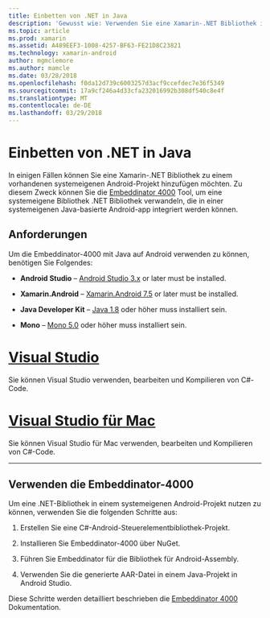 ```yaml
---
title: Einbetten von .NET in Java
description: 'Gewusst wie: Verwenden Sie eine Xamarin-.NET Bibliothek in einer Java-basierte systemeigenen Android-Projekt'
ms.topic: article
ms.prod: xamarin
ms.assetid: A489EEF3-1008-4257-BF63-FE21D8C23821
ms.technology: xamarin-android
author: mgmclemore
ms.author: mamcle
ms.date: 03/28/2018
ms.openlocfilehash: f0da12d739c6003257d3acf9ccefdec7e36f5349
ms.sourcegitcommit: 17a9cf246a4d33cfa232016992b308df540c8e4f
ms.translationtype: MT
ms.contentlocale: de-DE
ms.lasthandoff: 03/29/2018
---
```

# <a name="embedding-net-in-java"></a>Einbetten von .NET in Java

In einigen Fällen können Sie eine Xamarin-.NET Bibliothek zu einem vorhandenen systemeigenen Android-Projekt hinzufügen möchten. Zu diesem Zweck können Sie die [Embeddinator 4000](https://mono.github.io/Embeddinator-4000/) Tool, um eine systemeigene Bibliothek .NET Bibliothek verwandeln, die in einer systemeigenen Java-basierte Android-app integriert werden können.

 
## <a name="requirements"></a>Anforderungen

Um die Embeddinator-4000 mit Java auf Android verwenden zu können, benötigen Sie Folgendes:

-   **Android Studio** &ndash; [Android Studio 3.x](https://developer.android.com/studio/preview/index.html) or later must be installed.

-   **Xamarin.Android** &ndash; [Xamarin.Android 7.5](https://www.visualstudio.com/xamarin/) or later must be installed.

-   **Java Developer Kit** &ndash; [Java 1.8](http://www.oracle.com/technetwork/java/javase/downloads/jdk8-downloads-2133151.html) oder höher muss installiert sein.

-   **Mono** &ndash; [Mono 5.0](http://www.mono-project.com/download/) oder höher muss installiert sein.


# <a name="visual-studiotabvswin"></a>[Visual Studio](#tab/vswin)

Sie können Visual Studio verwenden, bearbeiten und Kompilieren von C#-Code.

# <a name="visual-studio-for-mactabvsmac"></a>[Visual Studio für Mac](#tab/vsmac)

Sie können Visual Studio für Mac verwenden, bearbeiten und Kompilieren von C#-Code.

-----

 
## <a name="using-the-embeddinator-4000"></a>Verwenden die Embeddinator-4000

Um eine .NET-Bibliothek in einem systemeigenen Android-Projekt nutzen zu können, verwenden Sie die folgenden Schritte aus:

1.  Erstellen Sie eine C#-Android-Steuerelementbibliothek-Projekt.

2.  Installieren Sie Embeddinator-4000 über NuGet.

3.  Führen Sie Embeddinator für die Bibliothek für Android-Assembly.

4.  Verwenden Sie die generierte AAR-Datei in einem Java-Projekt in Android Studio.

Diese Schritte werden detailliert beschrieben die [Embeddinator 4000](https://mono.github.io/Embeddinator-4000/getting-started-java-android.html) Dokumentation.
